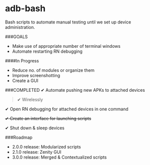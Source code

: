 # adb-bash
Bash scripts to automate manual testing until we set up device administration.

###GOALS
- Make use of appropriate number of terminal windows
- Automate restarting RN debugging

####In Progress
- Reduce no. of modules or organize them
- Improve screenshotting
- Create a GUI

###COMPLETED
✔ Automate pushing new APKs to attached devices
    
> ✔ Wirelessly

✔ Open RN debugging for attached devices in one command

~~✔ Create an interface for launching scripts~~

✔ Shut down & sleep devices

###Roadmap
- 2.0.0 release: Modularized scripts
- 2.1.0 release: Zenity GUI
- 3.0.0 release: Merged & Contextualized scripts
